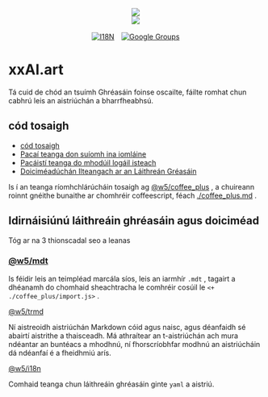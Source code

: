 <p align="center"><a href="https://xxai.art"><img src="https://cdn.jsdelivr.net/gh/xxai-art/doc/logo.svg"/></a><br/><a href="https://xxai.art"><img src="https://cdn.jsdelivr.net/gh/xxai-art/doc/xxai.svg"/></a></p><p align="center"><a href="https://github.com/xxai-art/doc#readme"><img alt="I18N" src="https://cdn.jsdelivr.net/gh/wactax/img/t.svg"/></a>　<a href="https://groups.google.com/u/0/g/xxai-art"><img alt="Google Groups" src="https://cdn.jsdelivr.net/gh/wactax/img/g-groups.svg"/></a></p>

# xxAI.art

Tá cuid de chód an tsuímh Ghréasáin foinse oscailte, fáilte romhat chun cabhrú leis an aistriúchán a bharrfheabhsú.

## cód tosaigh

* [cód tosaigh](https://github.com/xxai-art/web)
* [Pacaí teanga don suíomh ina iomláine](https://github.com/xxai-art/web/tree/main/i18n)
* [Pacáistí teanga do mhodúil logáil isteach](https://github.com/wacpkg/user/tree/main/ui.i18n)
* [Doiciméadúchán Ilteangach ar an Láithreán Gréasáin](https://github.com/xxai-doc)

Is í an teanga ríomhchlárúcháin tosaigh ag [@w5/coffee_plus](http://npmjs.com/@w5/coffee_plus) , a chuireann roinnt gnéithe bunaithe ar chomhréir coffeescript, féach [./coffee_plus.md](./coffee_plus.md) .

## Idirnáisiúnú láithreáin ghréasáin agus doiciméad

Tóg ar na 3 thionscadal seo a leanas

### [@w5/mdt](https://www.npmjs.com/package/@w5/mdt)

Is féidir leis an teimpléad marcála síos, leis an iarmhír `.mdt` , tagairt a dhéanamh do chomhaid sheachtracha le comhréir cosúil le `<+ ./coffee_plus/import.js>` .

[@w5/trmd](https://www.npmjs.com/package/@w5/trmd)

Ní aistreoidh aistriúchán Markdown cóid agus naisc, agus déanfaidh sé abairtí aistrithe a thaisceadh. Má athraítear an t-aistriúchán ach mura ndéantar an buntéacs a mhodhnú, ní fhorscríobhfar modhnú an aistriúcháin dá ndéanfaí é a fheidhmiú arís.

[@w5/i18n](https://www.npmjs.com/package/@w5/i18n)

Comhaid teanga chun láithreáin ghréasáin ginte `yaml` a aistriú.
